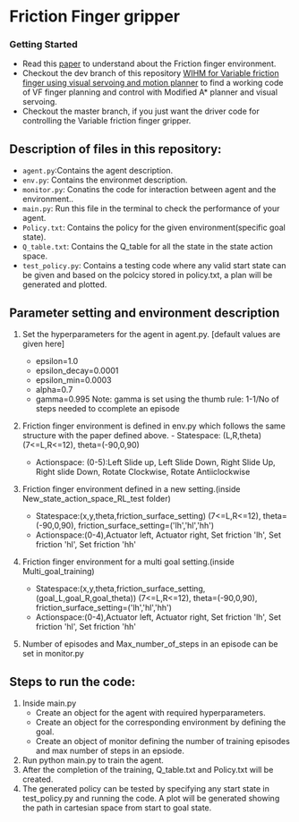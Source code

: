 # Friction Finger gripper

### Getting Started

- Read this [paper](https://github.com/gokul-gokz/Friction_finger_gripper_RL/blob/master/Friction_Finger_Gripper_ICRA_2020%20(26).pdf) to understand about the Friction finger environment.
- Checkout the dev branch of this repository [WIHM for Variable friction finger using visual servoing and motion planner](https://github.com/gokul-gokz/Variable_friction_finger) to find a working code of VF finger planning and control with Modified A* planner and visual servoing.
- Checkout the master branch, if you just want the driver code for controlling the Variable friction finger gripper.

## Description of files in this repository:
- `agent.py`:Contains the agent description.
- `env.py`: Contains the environmet description.
- `monitor.py`: Conatins the code for interaction between agent and the environment..
- `main.py`: Run this file in the terminal to check the performance of your agent.
- `Policy.txt`: Contains the policy for the given environment(specific goal state).
- `Q_table.txt`: Contains the Q_table for all the state in the state action space.
- `test_policy.py`: Contains a testing code where any valid start state can be given and based on the polcicy stored in policy.txt, a plan will be generated and plotted.

## Parameter setting and environment description
1. Set the hyperparameters for the agent in agent.py.  [default values are given here]
	- epsilon=1.0
	- epsilon_decay=0.0001
	- epsilon_min=0.0003
	- alpha=0.7
	- gamma=0.995
 Note: gamma is set using the thumb rule: 1-1/No of steps needed to ccomplete an episode

2. Friction finger environment is defined in env.py which follows the same structure with the paper defined above.
         - Statespace: (L,R,theta)    (7<=L,R<=12), theta=(-90,0,90)  
	 - Actionspace: (0-5):Left Slide up, Left Slide Down, Right Slide Up, Right slide Down, Rotate Clockwise, Rotate Antiiclockwise

3. Friction finger environment defined in a new setting.(inside New_state_action_space_RL_test folder)
	 - Statespace:(x,y,theta,friction_surface_setting)  (7<=L,R<=12), theta=(-90,0,90), friction_surface_setting=('lh','hl','hh')
	 - Actionspace:(0-4),Actuator left, Actuator right, Set friction 'lh', Set friction 'hl', Set friction 'hh'

4. Friction finger environment for a multi goal setting.(inside Multi_goal_training)
	 - Statespace:(x,y,theta,friction_surface_setting,(goal_L,goal_R,goal_theta))  (7<=L,R<=12), theta=(-90,0,90), friction_surface_setting=('lh','hl','hh')
	 - Actionspace:(0-4),Actuator left, Actuator right, Set friction 'lh', Set friction 'hl', Set friction 'hh'

4. Number of episodes and Max_number_of_steps in an episode can be set in monitor.py 


## Steps to run the code:
1. Inside main.py
	- Create an object for the agent with required hyperparameters.
	- Create an object for the corresponding environment by defining the goal.
	- Create an object of monitor defining the number of training episodes and max number of steps in an epsiode. 
2. Run python main.py  to train the agent.
3. After the completion of the training, Q_table.txt and Policy.txt will be created.
4. The generated policy can be tested by specifying any start state in test_policy.py and running the code. A plot will be generated showing the path in cartesian space from start to goal state.




  
